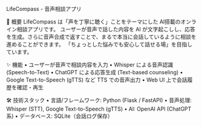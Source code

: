 LifeCompass - 音声相談アプリ

📌 概要
LifeCompass は「声を丁寧に聴く」ことをテーマにした AI搭載のオンライン相談アプリです。
ユーザーが音声で話した内容を AI が文字起こしし、応答を生成。さらに音声合成で返すことで、まるで本当に会話しているように相談を進めることができます。
「ちょっとした悩みでも安心して話せる場」を目指しています。

✨ 機能
	•	ユーザーが音声で相談内容を入力
	•	Whisper による音声認識 (Speech-to-Text)
	•	ChatGPT による応答生成 (Text-based counseling)
	•	Google Text-to-Speech (gTTS) など TTS での音声出力
	•	Web UI 上で会話履歴を確認・再生

🛠 技術スタック
	•	言語/フレームワーク: Python (Flask / FastAPI)
	•	音声処理: Whisper (STT), Google Text-to-Speech (gTTS)
	•	AI: OpenAI API (ChatGPT系)
	•	データベース: SQLite（会話ログ保存）
